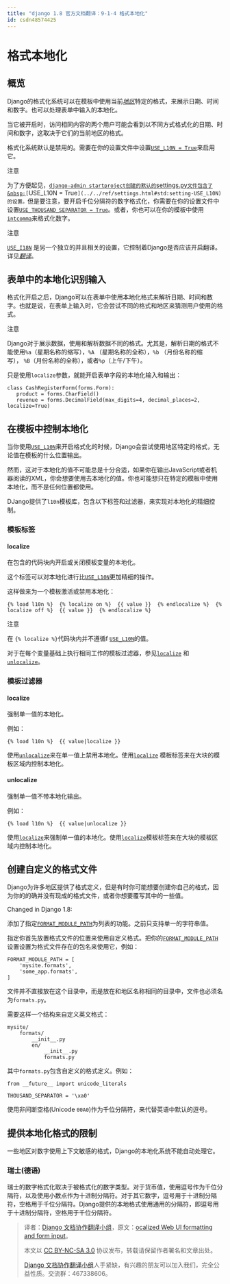 ```yaml
---
title: "django 1.8 官方文档翻译：9-1-4 格式本地化"
id: csdn48574425
---
```


# 格式本地化

## 概览

Django的格式化系统可以在模板中使用当前[*地区*](index.html#term-locale-name)特定的格式，来展示日期、时间和数字。也可以处理表单中输入的本地化。

当它被开启时，访问相同内容的两个用户可能会看到以不同方式格式化的日期、时间和数字，这取决于它们的当前地区的格式。

格式化系统默认是禁用的。需要在你的设置文件中设置[`USE_L10N = True`](../../ref/settings.html#std:setting-USE_L10N)来启用它。

注意

为了方便起见，[`django-admin startproject创建的默认的`settings.py`文件包含了&nbsp;`](../../ref/django-admin.html#django-admin-startproject)`[`USE_L10N = True`](../../ref/settings.html#std:setting-USE_L10N) 的设置。`但是要注意，要开启千位分隔符的数字格式化，你需要在你的设置文件中设置[`USE_THOUSAND_SEPARATOR = True`](../../ref/settings.html#std:setting-USE_THOUSAND_SEPARATOR)。或者，你也可以在你的模板中使用[`intcomma`](../../ref/contrib/humanize.html#std:templatefilter-intcomma)来格式化数字。

注意

[`USE_I18N`](../../ref/settings.html#std:setting-USE_I18N) 是另一个独立的并且相关的设置，它控制着Django是否应该开启翻译。详见[*翻译*](translation.html)。

## 表单中的本地化识别输入

格式化开启之后，Django可以在表单中使用本地化格式来解析日期、时间和数字。也就是说，在表单上输入时，它会尝试不同的格式和地区来猜测用户使用的格式。

注意

Django对于展示数据，使用和解析数据不同的格式。尤其是，解析日期的格式不能使用`%a`（星期名称的缩写），`%A` （星期名称的全称），`%b` （月份名称的缩写）， `%B`（月份名称的全称），或者`%p`（上午/下午）。

只是使用`localize`参数，就能开启表单字段的本地化输入和输出：

```
class CashRegisterForm(forms.Form):
   product = forms.CharField()
   revenue = forms.DecimalField(max_digits=4, decimal_places=2, localize=True) 
```

## 在模板中控制本地化

当你使用[`USE_L10N`](../../ref/settings.html#std:setting-USE_L10N)来开启格式化的时候，Django会尝试使用地区特定的格式，无论值在模板的什么位置输出。

然而，这对于本地化的值不可能总是十分合适，如果你在输出JavaScript或者机器阅读的XML，你会想要使用去本地化的值。你也可能想只在特定的模板中使用本地化，而不是任何位置都使用。

DJango提供了`l10n`模板库，包含以下标签和过滤器，来实现对本地化的精细控制。

### 模板标签

#### localize

在包含的代码块内开启或关闭模板变量的本地化。

这个标签可以对本地化进行比[`USE_L10N`](../../ref/settings.html#std:setting-USE_L10N)更加精细的操作。

这样做来为一个模板激活或禁用本地化：

```
{% load l10n %}  {% localize on %}  {{ value }}  {% endlocalize %}  {% localize off %}  {{ value }}  {% endlocalize %} 
```

注意

在 `{% localize %}`代码块内并不遵循f [`USE_L10N`](../../ref/settings.html#std:setting-USE_L10N)的值。

对于在每个变量基础上执行相同工作的模板过滤器，参见[`localize`](#std:templatefilter-localize) 和 [`unlocalize`](#std:templatefilter-unlocalize)。

### 模板过滤器

#### localize

强制单一值的本地化。

例如：

```
{% load l10n %}  {{ value|localize }} 
```

使用[`unlocalize`](#std:templatefilter-unlocalize)来在单一值上禁用本地化。使用[`localize`](#std:templatetag-localize) 模板标签来在大块的模板区域内控制本地化。

#### unlocalize

强制单一值不带本地化输出。

例如：

```
{% load l10n %}  {{ value|unlocalize }} 
```

使用[`localize`](#std:templatefilter-localize)来强制单一值的本地化。使用[`localize`](#std:templatetag-localize)模板标签来在大块的模板区域内控制本地化。

## 创建自定义的格式文件

Django为许多地区提供了格式定义，但是有时你可能想要创建你自己的格式，因为你的的确并没有现成的格式文件，或者你想要覆写其中的一些值。

Changed in Django 1.8:

添加了指定[`FORMAT_MODULE_PATH`](../../ref/settings.html#std:setting-FORMAT_MODULE_PATH)为列表的功能。之前只支持单一的字符串值。

指定你首先放置格式文件的位置来使用自定义格式。把你的[`FORMAT_MODULE_PATH`](../../ref/settings.html#std:setting-FORMAT_MODULE_PATH)设置设置为格式文件存在的包名来使用它，例如：

```
FORMAT_MODULE_PATH = [
    'mysite.formats',
    'some_app.formats',
] 
```

文件并不直接放在这个目录中，而是放在和地区名称相同的目录中，文件也必须名为`formats.py`。

需要这样一个结构来自定义英文格式：

```
mysite/
    formats/
        __init__.py
        en/
            __init__.py
            formats.py 
```

其中`formats.py`包含自定义的格式定义。例如：

```
from __future__ import unicode_literals

THOUSAND_SEPARATOR = '\xa0' 
```

使用非间断空格(Unicode `00A0`)作为千位分隔符，来代替英语中默认的逗号。

## 提供本地化格式的限制

一些地区对数字使用上下文敏感的格式，Django的本地化系统不能自动处理它。

### 瑞士(德语)

瑞士的数字格式化取决于被格式化的数字类型。对于货币值，使用逗号作为千位分隔符，以及使用小数点作为十进制分隔符。对于其它数字，逗号用于十进制分隔符，空格用于千位分隔符。Django提供的本地格式使用通用的分隔符，即逗号用于十进制分隔符，空格用于千位分隔符。

> 译者：[Django 文档协作翻译小组](http://python.usyiyi.cn/django/index.html)，原文：[ocalized Web UI formatting and form input](https://docs.djangoproject.com/en/1.8/topics/i18n/formatting/)。
> 
> 本文以 [CC BY-NC-SA 3.0](http://creativecommons.org/licenses/by-nc-sa/3.0/cn/) 协议发布，转载请保留作者署名和文章出处。
> 
> [Django 文档协作翻译小组](http://python.usyiyi.cn/django/index.html)人手紧缺，有兴趣的朋友可以加入我们，完全公益性质。交流群：467338606。